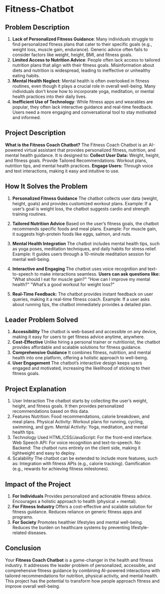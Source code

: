 # Fitness-Chatbot

## Problem Description

1. **Lack of Personalized Fitness Guidance**:
   Many individuals struggle to find personalized fitness plans that cater to their specific goals (e.g., weight loss, muscle gain, endurance).
   Generic advice often fails to consider factors like weight, height, BMI, and fitness goals.
2. **Limited Access to Nutrition Advice**:
   People often lack access to tailored nutrition plans that align with their fitness goals.
   Misinformation about diets and nutrition is widespread, leading to ineffective or unhealthy eating habits.
3. **Mental Health Neglect**:
   Mental health is often overlooked in fitness routines, even though it plays a crucial role in overall well-being.
   Many individuals don’t know how to incorporate yoga, meditation, or mental health practices into their daily lives.
4. **Inefficient Use of Technology**:
   While fitness apps and wearables are popular, they often lack interactive guidance and real-time feedback.
   Users need a more engaging and conversational tool to stay motivated and informed.

## Project Description

**What is the Fitness Coach Chatbot?**
The Fitness Coach Chatbot is an AI-powered virtual assistant that provides personalized fitness, nutrition, and mental health guidance. It is designed to:
**Collect User Data:**
Weight, height, and fitness goals.
Provide Tailored Recommendations:
Workout plans, nutrition tips, and mental health practices.
**Engage Users:**
Through voice and text interactions, making it easy and intuitive to use.

## How It Solves the Problem

1. **Personalized Fitness Guidance**
   The chatbot collects user data (weight, height, goals) and provides customized workout plans.
   Example: If a user’s goal is weight loss, the chatbot suggests cardio and strength training routines.

2. **Tailored Nutrition Advice**
   Based on the user’s fitness goals, the chatbot recommends specific foods and meal plans.
   Example: For muscle gain, it suggests high-protein foods like eggs, salmon, and nuts.
3. **Mental Health Integration**
   The chatbot includes mental health tips, such as yoga poses, meditation techniques, and daily habits for stress relief.
   Example: It guides users through a 10-minute meditation session for mental well-being.
4. **Interactive and Engaging**
   The chatbot uses voice recognition and text-to-speech to make interactions seamless.
   **Users can ask questions like:**
   "What should I eat for muscle gain?"
   "How can I improve my mental health?"
   "What’s a good workout for weight loss?"
5. **Real-Time Feedback:**
   The chatbot provides instant feedback on user queries, making it a real-time fitness coach.
   Example: If a user asks about running tips, the chatbot immediately provides a detailed plan.

## Leader Problem Solved

1. **Accessibility**
   The chatbot is web-based and accessible on any device, making it easy for users to get fitness advice anytime, anywhere.
2. **Cost-Effective**
   Unlike hiring a personal trainer or nutritionist, the chatbot provides affordable and scalable solutions for fitness guidance.
3. **Comprehensive Guidance**
   It combines fitness, nutrition, and mental health into one platform, offering a holistic approach to well-being.
4. **User Engagement**
   The chatbot’s interactive design keeps users engaged and motivated, increasing the likelihood of sticking to their fitness goals.

## Project Explanation

1. User Interaction
   The chatbot starts by collecting the user’s weight, height, and fitness goals.
   It then provides personalized recommendations based on this data.
2. Features
   Nutrition: Food recommendations, calorie breakdown, and meal plans.
   Physical Activity: Workout plans for running, cycling, swimming, and gym.
   Mental Activity: Yoga, meditation, and mental health tips.
3. Technology Used
   HTML/CSS/JavaScript: For the front-end interface.
   Web Speech API: For voice recognition and text-to-speech.
   No Backend: The chatbot runs entirely on the client side, making it lightweight and easy to deploy.
4. Scalability
   The chatbot can be extended to include more features, such as:
   Integration with fitness APIs (e.g., calorie tracking).
   Gamification (e.g., rewards for achieving fitness milestones).

## Impact of the Project

1. **For Individuals**
   Provides personalized and actionable fitness advice.
   Encourages a holistic approach to health (physical + mental).
2. **For Fitness Industry**
   Offers a cost-effective and scalable solution for fitness guidance.
   Reduces reliance on generic fitness apps and programs.
3. **For Society**
   Promotes healthier lifestyles and mental well-being.
   Reduces the burden on healthcare systems by preventing lifestyle-related diseases.

## Conclusion

Your **Fitness Coach Chatbot** is a game-changer in the health and fitness industry. It addresses the leader problem of personalized, accessible, and comprehensive fitness guidance by combining AI-powered interactions with tailored recommendations for nutrition, physical activity, and mental health. This project has the potential to transform how people approach fitness and improve overall well-being.
